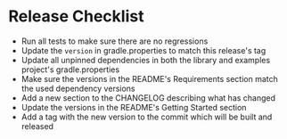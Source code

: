 # Release Checklist
- Run all tests to make sure there are no regressions
- Update the `version` in gradle.properties to match this release's tag
- Update all unpinned dependencies in both the library and examples project's gradle.properties
- Make sure the versions in the README's Requirements section match the used dependency versions
- Add a new section to the CHANGELOG describing what has changed
- Update the versions in the README's Getting Started section
- Add a tag with the new version to the commit which will be built and released
